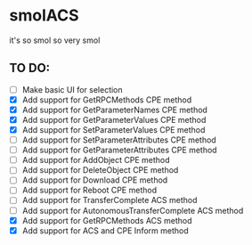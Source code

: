# smolACS
it's so smol so very smol
## TO DO:
- [ ] Make basic UI for selection
- [x] Add support for GetRPCMethods CPE method
- [x] Add support for GetParameterNames CPE method
- [x] Add support for GetParameterValues CPE method
- [x] Add support for SetParameterValues CPE method
- [ ] Add support for SetParameterAttributes CPE method
- [ ] Add support for GetParameterAttributes CPE method
- [ ] Add support for AddObject CPE method
- [ ] Add support for DeleteObject CPE method
- [ ] Add support for Download CPE method
- [ ] Add support for Reboot CPE method
- [ ] Add support for TransferComplete ACS method
- [ ] Add support for AutonomousTransferComplete ACS method
- [x] Add support for GetRPCMethods ACS method
- [x] Add support for ACS and CPE Inform method